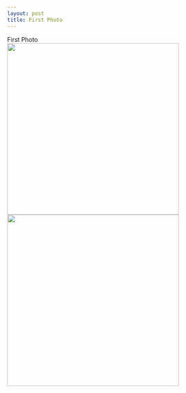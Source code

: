 ```yaml
---
layout: post
title: First Photo
---
```


First Photo<br/>
<img width="400" src="http://yiguid.github.io/images/first-photo.jpg" />
<img width="400" src="http://yiguid.github.io/images/photo.jpg" />

